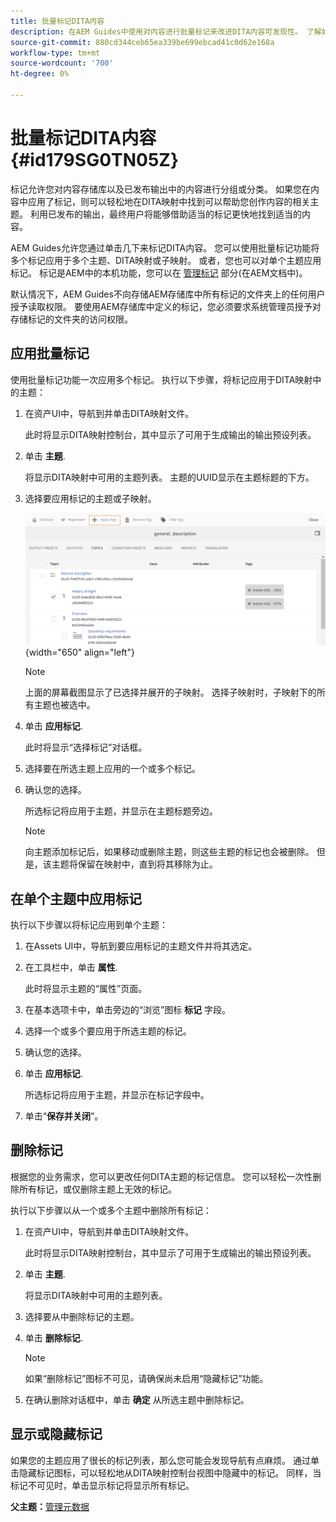 ```yaml
---
title: 批量标记DITA内容
description: 在AEM Guides中使用对内容进行批量标记来改进DITA内容可发现性。 了解如何在单个或多个主题上应用、删除、显示或隐藏批量标记。
source-git-commit: 880cd344ceb65ea339be699ebcad41c0d62e168a
workflow-type: tm+mt
source-wordcount: '700'
ht-degree: 0%

---
```


# 批量标记DITA内容 {#id179SG0TN05Z}

标记允许您对内容存储库以及已发布输出中的内容进行分组或分类。 如果您在内容中应用了标记，则可以轻松地在DITA映射中找到可以帮助您创作内容的相关主题。 利用已发布的输出，最终用户将能够借助适当的标记更快地找到适当的内容。

AEM Guides允许您通过单击几下来标记DITA内容。 您可以使用批量标记功能将多个标记应用于多个主题、DITA映射或子映射。 或者，您也可以对单个主题应用标记。 标记是AEM中的本机功能，您可以在 [管理标记](https://experienceleague.adobe.com/docs/experience-manager-cloud-service/sites/authoring/features/tags.html?lang=en) 部分(在AEM文档中)。

默认情况下，AEM Guides不向存储AEM存储库中所有标记的文件夹上的任何用户授予读取权限。 要使用AEM存储库中定义的标记，您必须要求系统管理员授予对存储标记的文件夹的访问权限。

## 应用批量标记

使用批量标记功能一次应用多个标记。 执行以下步骤，将标记应用于DITA映射中的主题：

1. 在资产UI中，导航到并单击DITA映射文件。

   此时将显示DITA映射控制台，其中显示了可用于生成输出的输出预设列表。

1. 单击 **主题**.

   将显示DITA映射中可用的主题列表。 主题的UUID显示在主题标题的下方。

1. 选择要应用标记的主题或子映射。

   ![](images/apply-tags-uuid.png){width="650" align="left"}


   >[!NOTE]
   >
   > 上面的屏幕截图显示了已选择并展开的子映射。 选择子映射时，子映射下的所有主题也被选中。

1. 单击 **应用标记**.

   此时将显示“选择标记”对话框。

1. 选择要在所选主题上应用的一个或多个标记。

1. 确认您的选择。

   所选标记将应用于主题，并显示在主题标题旁边。

   >[!NOTE]
   >
   > 向主题添加标记后，如果移动或删除主题，则这些主题的标记也会被删除。 但是，该主题将保留在映射中，直到将其移除为止。


## 在单个主题中应用标记

执行以下步骤以将标记应用到单个主题：

1. 在Assets UI中，导航到要应用标记的主题文件并将其选定。

1. 在工具栏中，单击 **属性**.

   此时将显示主题的“属性”页面。

1. 在基本选项卡中，单击旁边的“浏览”图标 **标记** 字段。

1. 选择一个或多个要应用于所选主题的标记。

1. 确认您的选择。

1. 单击 **应用标记**.

   所选标记将应用于主题，并显示在标记字段中。

1. 单击“**保存并关闭**”。


## 删除标记

根据您的业务需求，您可以更改任何DITA主题的标记信息。 您可以轻松一次性删除所有标记，或仅删除主题上无效的标记。

执行以下步骤以从一个或多个主题中删除所有标记：

1. 在资产UI中，导航到并单击DITA映射文件。

   此时将显示DITA映射控制台，其中显示了可用于生成输出的输出预设列表。

1. 单击 **主题**.

   将显示DITA映射中可用的主题列表。

1. 选择要从中删除标记的主题。

1. 单击 **删除标记**.

   >[!NOTE]
   >
   > 如果“删除标记”图标不可见，请确保尚未启用“隐藏标记”功能。

1. 在确认删除对话框中，单击 **确定** 从所选主题中删除标记。


## 显示或隐藏标记

如果您的主题应用了很长的标记列表，那么您可能会发现导航有点麻烦。 通过单击隐藏标记图标，可以轻松地从DITA映射控制台视图中隐藏中的标记。 同样，当标记不可见时，单击显示标记将显示所有标记。

**父主题：**[&#x200B;管理元数据](manage-metadata.md)
